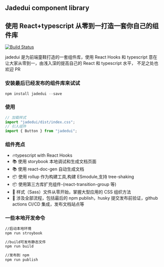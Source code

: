 ## Jadedui component library

## 使用 React+typescript 从零到一打造一套你自己的组件库

[![Build Status](https://travis-ci.com/vikingmute/vikingship.svg?token=mHoDqxyxXWX5BSpu8L9y&branch=master)](https://travis-ci.com/vikingmute/vikingship)

jadedui 是为前端童鞋打造的一套组件库，使用 React Hooks 和 typescript
意在让大家从零到一，由浅入深的提高自己的 React 和 typescript 水平，
不足之处也欢迎 PR

<!-- 它的官网地址是[vikingship.xyz](http://vikingship.xyz) -->

### 安装最后已经发布的组件库来试试

```javascript
npm install jadedui --save
```

### 使用

```javascript
// 加载样式
import "jadedui/dist/index.css";
// 引入组件
import { Button } from "jadedui";
```

### 组件亮点

- 🔥typescript with React Hooks
- 📚 使用 storybook 本地调试和生成文档页面
- 📚 使用 react-doc-gen 自动生成文档
- 📦 使用 rollup 作为构建工具,构建 ESmodule,支持 tree-shaking
- 📦 使用第三方库扩充组件-(react-transition-group 等)
- 🌹 样式（Sass）文件从零开始，掌握大型应用的 CSS 组织方法
- 🎉 涉及全部流程，包括最后的 npm publish，husky 提交发布前验证，github actions CI/CD 集成，发布文档站点等

### 一些本地开发命令

```bash
//启动本地环境
npm run stroybook

//build可发布静态文件
npm run build

//发布到 npm
npm run publish
```
